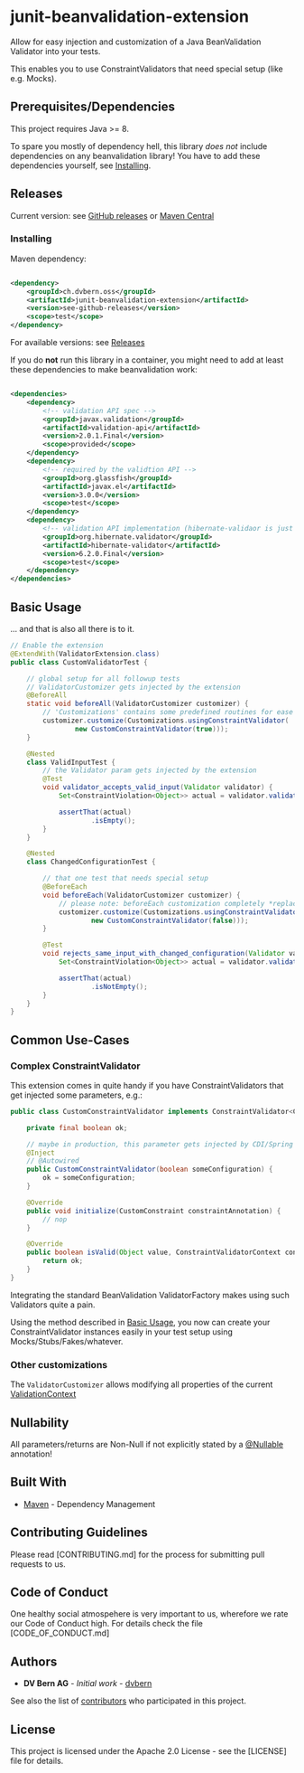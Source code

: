 # junit-beanvalidation-extension

Allow for easy injection and customization of a Java BeanValidation Validator into your tests.

This enables you to use ConstraintValidators that need special setup (like e.g. Mocks).

## Prerequisites/Dependencies

This project requires Java >= 8.

To spare you mostly of dependency hell, this library *does not* include dependencies on any beanvalidation library!
You have to add these dependencies yourself, see [Installing](#Installing).

## Releases

Current version: see [GitHub releases](https://github.com/dvbern/junit-beanvalidation-extension/releases)
or [Maven Central](https://search.maven.org/search?q=g:ch.dvbern.oss.junit-beanvalidation-extension%20a:junit-beanvalidation-extension)

### Installing

Maven dependency:

```xml

<dependency>
	<groupId>ch.dvbern.oss</groupId>
	<artifactId>junit-beanvalidation-extension</artifactId>
	<version>see-github-releases</version>
	<scope>test</scope>
</dependency>
```

For available versions: see [Releases](#releases)

If you do **not** run this library in a container, you might need to add at least these dependencies to make
beanvalidation work:

```xml

<dependencies>
	<dependency>
		<!-- validation API spec -->
		<groupId>javax.validation</groupId>
		<artifactId>validation-api</artifactId>
		<version>2.0.1.Final</version>
		<scope>provided</scope>
	</dependency>
	<dependency>
		<!-- required by the validtion API -->
		<groupId>org.glassfish</groupId>
		<artifactId>javax.el</artifactId>
		<version>3.0.0</version>
		<scope>test</scope>
	</dependency>
	<dependency>
		<!-- validation API implementation (hibernate-validaor is just used as an example) -->
		<groupId>org.hibernate.validator</groupId>
		<artifactId>hibernate-validator</artifactId>
		<version>6.2.0.Final</version>
		<scope>test</scope>
	</dependency>
</dependencies>
```

## Basic Usage

... and that is also all there is to it.

```java
// Enable the extension
@ExtendWith(ValidatorExtension.class)
public class CustomValidatorTest {

	// global setup for all followup tests
	// ValidatorCustomizer gets injected by the extension
	@BeforeAll
	static void beforeAll(ValidatorCustomizer customizer) {
		// 'Customizations' contains some predefined routines for ease of use.
		customizer.customize(Customizations.usingConstraintValidator(
				new CustomConstraintValidator(true)));
	}

	@Nested
	class ValidInputTest {
		// the Validator param gets injected by the extension
		@Test
		void validator_accepts_valid_input(Validator validator) {
			Set<ConstraintViolation<Object>> actual = validator.validate(new SomeFixture("Hello World"));

			assertThat(actual)
					.isEmpty();
		}
	}

	@Nested
	class ChangedConfigurationTest {

		// that one test that needs special setup
		@BeforeEach
		void beforeEach(ValidatorCustomizer customizer) {
			// please note: beforeEach customization completely *replaces* customization in beforeAll!
			customizer.customize(Customizations.usingConstraintValidator(
					new CustomConstraintValidator(false)));
		}

		@Test
		void rejects_same_input_with_changed_configuration(Validator validator) {
			Set<ConstraintViolation<Object>> actual = validator.validate(new SomeFixture("Hello World"));

			assertThat(actual)
					.isNotEmpty();
		}
	}
}

```

## Common Use-Cases

### Complex ConstraintValidator

This extension comes in quite handy if you have ConstraintValidators that get injected some parameters, e.g.:

```java
public class CustomConstraintValidator implements ConstraintValidator<CustomConstraint, Object> {

	private final boolean ok;

	// maybe in production, this parameter gets injected by CDI/Spring
	@Inject
	// @Autowired
	public CustomConstraintValidator(boolean someConfiguration) {
		ok = someConfiguration;
	}

	@Override
	public void initialize(CustomConstraint constraintAnnotation) {
		// nop
	}

	@Override
	public boolean isValid(Object value, ConstraintValidatorContext context) {
		return ok;
	}
}

```

Integrating the standard BeanValidation ValidatorFactory makes using such Validators quite a pain.

Using the method described in [Basic Usage](#basic-usage), you now can create your ConstraintValidator instances easily
in your test setup using Mocks/Stubs/Fakes/whatever.

### Other customizations

The `ValidatorCustomizer` allows modifying all properties of the
current [ValidationContext](https://docs.oracle.com/javaee/7/api/javax/validation/ValidatorContext.html)

## Nullability

All parameters/returns are Non-Null if not explicitly stated by
a [@Nullable](https://checkerframework.org/api/org/checkerframework/checker/nullness/qual/Nullable.html) annotation!

## Built With

* [Maven](https://maven.apache.org/) - Dependency Management

## Contributing Guidelines

Please read [CONTRIBUTING.md] for the process for submitting pull requests to us.

## Code of Conduct

One healthy social atmospehere is very important to us, wherefore we rate our Code of Conduct high. For details check
the file [CODE_OF_CONDUCT.md]

## Authors

* **DV Bern AG** - *Initial work* - [dvbern](https://github.com/dvbern)

See also the list of [contributors](https://github.com/dvbern/junit-beanvalidation-extension/contributors) who
participated in this project.

## License

This project is licensed under the Apache 2.0 License - see the [LICENSE] file for details.


